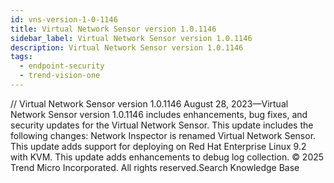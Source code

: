 ```yaml
---
id: vns-version-1-0-1146
title: Virtual Network Sensor version 1.0.1146
sidebar_label: Virtual Network Sensor version 1.0.1146
description: Virtual Network Sensor version 1.0.1146
tags:
  - endpoint-security
  - trend-vision-one
---
```


/*<![CDATA[*/ $('#title').html($('meta[name=map-description]').attr('content')); /*]]>*/ Virtual Network Sensor version 1.0.1146 August 28, 2023—Virtual Network Sensor version 1.0.1146 includes enhancements, bug fixes, and security updates for the Virtual Network Sensor. This update includes the following changes: Network Inspector is renamed Virtual Network Sensor. This update adds support for deploying on Red Hat Enterprise Linux 9.2 with KVM. This update adds enhancements to debug log collection. © 2025 Trend Micro Incorporated. All rights reserved.Search Knowledge Base